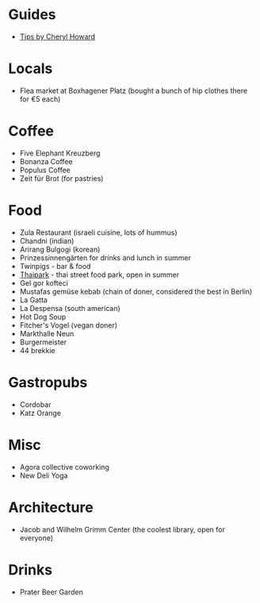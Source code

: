 # Guides

* [Tips by Cheryl Howard](https://web.archive.org/web/20210226090306/http://cherylhoward.com/berlin/things-to-do-in-berlin/)

# Locals

* Flea market at Boxhagener Platz (bought a bunch of hip clothes there for €5 each)

# Coffee

* Five Elephant Kreuzberg
* Bonanza Coffee
* Populus Coffee
* Zeit für Brot (for pastries)

# Food

* Zula Restaurant (israeli cuisine, lots of hummus)
* Chandni (indian)
* Arirang Bulgogi (korean)
* Prinzessinnengärten for drinks and lunch in summer
* Twinpigs - bar & food
* [Thaipark](http://www.thaipark.de/) - thai street food park, open in summer
* Gel gor kofteci
* Mustafas gemüse kebab (chain of doner, considered the best in Berlin)
* La Gatta
* La Despensa (south american)
* Hot Dog Soup
* Fitcher's Vogel (vegan doner)
* Markthalle Neun
* Burgermeister
* 44 brekkie

# Gastropubs

* Cordobar
* Katz Orange

# Misc

* Agora collective coworking
* New Deli Yoga

# Architecture

* Jacob and Wilhelm Grimm Center (the coolest library, open for everyone)

# Drinks

* Prater Beer Garden
